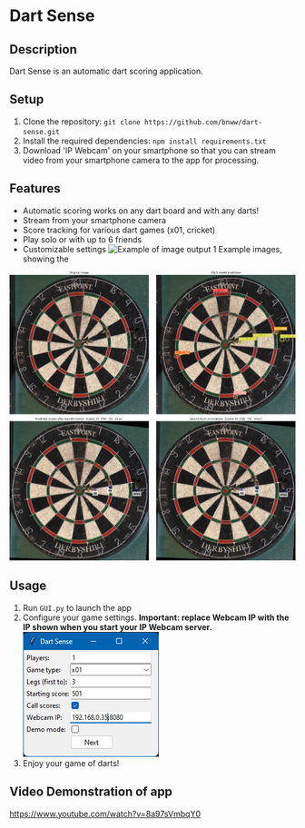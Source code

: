 # Dart Sense

## Description
Dart Sense is an automatic dart scoring application.

## Setup
1. Clone the repository: `git clone https://github.com/bnww/dart-sense.git`
2. Install the required dependencies: `npm install requirements.txt`
3. Download 'IP Webcam' on your smartphone so that you can stream video from your smartphone camera to the app for processing.

## Features
- Automatic scoring works on any dart board and with any darts!
- Stream from your smartphone camera
- Score tracking for various dart games (x01, cricket)
- Play solo or with up to 6 friends
- Customizable settings
![Example of image output 1](images\0022_151123_2715.png)
Example images, showing the 

![Example of image output 2](images\d2_02_03_2021_2_DSC_0059.JPG)


## Usage
1. Run `GUI.py` to launch the app
2. Configure your game settings. **Important: replace Webcam IP with the IP shown when you start your IP Webcam server.** ![alt text](images/set_up_screen.png)
3. Enjoy your game of darts!

## Video Demonstration of app
https://www.youtube.com/watch?v=8a97sVmbqY0

